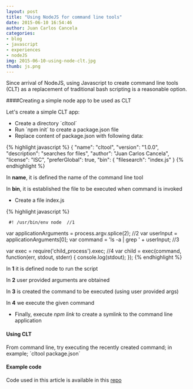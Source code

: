 ```yaml
---
layout: post
title: "Using NodeJS for command line tools"
date: 2015-06-10 16:54:46
author: Juan Carlos Cancela
categories: 
- blog 
- javascript
- experiences
- nodeJS
img: 2015-06-10-using-node-clt.jpg
thumb: js.png
---
```


Since arrival of NodeJS, using Javascript to create command line tools (CLT) as a replacement of traditional bash 
scripting is a reasonable option.
 
 
####Creating a simple node app to be used as CLT

Let's create a simple CLT app:
 
 * Create a directory ´cltool´
 * Run ´npm init´ to create a package.json file
 * Replace content of package.json with following data:
 
 {% highlight javascript %}
   {
   "name": "cltool",
   "version": "1.0.0",
   "description": "searches for files",
   "author": "Juan Carlos Cancela",
   "license": "ISC",
   "preferGlobal": true,
   "bin": {
     "filesearch": "index.js"
   }
 {% endhighlight %}
 
 In **name**, it is defined the name of the command line tool
 
 In **bin**, it is established the file to be executed when command is invoked
 
 * Create a file index.js
 
 {% highlight javascript %}
   
     #! /usr/bin/env node  //1
 
   var applicationArguments = process.argv.splice(2); //2
   var userInput = applicationArguments[0];
   var command = 'ls -a | grep ' + userInput; //3
 
   var exec = require('child_process').exec; //4
   var child = exec(command, function(err, stdout, stderr) { 
     console.log(stdout);
   });
 {% endhighlight %}
 
 In **1** it is defined node to run the script
 
 In **2** user provided arguments are obtained
 
 In **3** is created the command to be executed (using user provided args)
 
 In **4** we execute the given command
 
 
 * Finally, execute *npm link* to create a symlink to the command line application
 

#### Using CLT

From command line, try executing the recently created command; in example; ´cltool package.json´
 
 
#### Example code 

Code used in this article is available in this [repo](https://github.com/juancancela/jcw-clnt)




